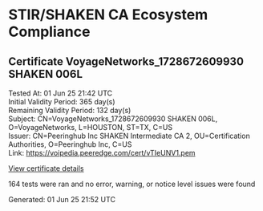 # STIR/SHAKEN CA Ecosystem Compliance

## Certificate VoyageNetworks_1728672609930 SHAKEN 006L

Tested At: 01 Jun 25 21:42 UTC\
Initial Validity Period: 365 day(s)\
Remaining Validity Period: 132 day(s)\
Subject: CN=VoyageNetworks_1728672609930 SHAKEN 006L, O=VoyageNetworks, L=HOUSTON, ST=TX, C=US\
Issuer: CN=Peeringhub Inc SHAKEN Intermediate CA 2, OU=Certification Authorities, O=Peeringhub Inc, C=US\
Link: https://voipedia.peeredge.com/cert/vTIeUNV1.pem

[View certificate details](https://x509.io/?cert=MIIDMDCCAtegAwIBAgIRAJzaqChYsOmaRA589Jxhcm8wCgYIKoZIzj0EAwIwfDELMAkGA1UEBhMCVVMxFzAVBgNVBAoMDlBlZXJpbmdodWIgSW5jMSIwIAYDVQQLDBlDZXJ0aWZpY2F0aW9uIEF1dGhvcml0aWVzMTAwLgYDVQQDDCdQZWVyaW5naHViIEluYyBTSEFLRU4gSW50ZXJtZWRpYXRlIENBIDIwHhcNMjQxMDExMTg1MDA5WhcNMjUxMDExMTg1MDA5WjB4MQswCQYDVQQGEwJVUzELMAkGA1UECAwCVFgxEDAOBgNVBAcMB0hPVVNUT04xFzAVBgNVBAoMDlZveWFnZU5ldHdvcmtzMTEwLwYDVQQDDChWb3lhZ2VOZXR3b3Jrc18xNzI4NjcyNjA5OTMwIFNIQUtFTiAwMDZMMFkwEwYHKoZIzj0CAQYIKoZIzj0DAQcDQgAEIg96k%2FlhUac9mfZ42RH%2B4wCiegYBcyflKgX%2BJGOEajQbl5Ie8z%2BekCiOWHKUC%2Fyt3BS2JdWoadhIxcWmup57q6OCATwwggE4MA4GA1UdDwEB%2FwQEAwIHgDAMBgNVHRMBAf8EAjAAMB0GA1UdDgQWBBTxj1Db%2FEdqfZG%2FU%2BIC64SfHiai7TAfBgNVHSMEGDAWgBSuoXNRiClXEcoMqfSxCm5OuEtNBzAXBgNVHSAEEDAOMAwGCmCGSAGG%2FwkBAQQwFgYIKwYBBQUHARoECjAIoAYWBDAwNkwwgaYGA1UdHwSBnjCBmzCBmKA6oDiGNmh0dHBzOi8vYXV0aGVudGljYXRlLWFwaS5pY29uZWN0aXYuY29tL2Rvd25sb2FkL3YxL2NybKJapFgwVjEUMBIGA1UEBwwLQnJpZGdld2F0ZXIxCzAJBgNVBAgMAk5KMRMwEQYDVQQDDApTVEktUEEgQ1JMMQswCQYDVQQGEwJVUzEPMA0GA1UECgwGU1RJLVBBMAoGCCqGSM49BAMCA0cAMEQCIHuQjn4%2F0usYkFngPYW5nhVzqTTo739zQD2%2FAaA6Gg%2BrAiADwBfskppxJUsMtKPLsYOdjpsASti4RyFKWK9dtFxvjQ%3D%3D)

164 tests were ran and no error, warning, or notice level issues were found


Generated: 01 Jun 25 21:52 UTC